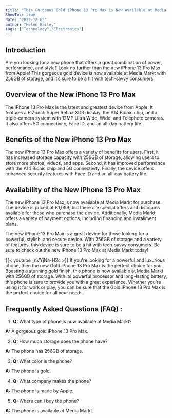 ```yaml
---
title: "This Gorgeous Gold iPhone 13 Pro Max is Now Available at Media Markt With 256GB of Storage!"
ShowToc: true 
date: "2022-12-05"
author: "Helen Bailey" 
tags: ["Technology","Electronics"]
---
```

## Introduction

Are you looking for a new phone that offers a great combination of power, performance, and style? Look no further than the new iPhone 13 Pro Max from Apple! This gorgeous gold device is now available at Media Markt with 256GB of storage, and it’s sure to be a hit with tech-savvy consumers. 

## Overview of the New iPhone 13 Pro Max 

The iPhone 13 Pro Max is the latest and greatest device from Apple. It features a 6.7-inch Super Retina XDR display, the A14 Bionic chip, and a triple-camera system with 12MP Ultra Wide, Wide, and Telephoto cameras. It also offers 5G connectivity, Face ID, and an all-day battery life. 

## Benefits of the New iPhone 13 Pro Max 

The new iPhone 13 Pro Max offers a variety of benefits for users. First, it has increased storage capacity with 256GB of storage, allowing users to store more photos, videos, and apps. Second, it has improved performance with the A14 Bionic chip and 5G connectivity. Finally, the device offers enhanced security features with Face ID and an all-day battery life. 

## Availability of the New iPhone 13 Pro Max 

The new iPhone 13 Pro Max is now available at Media Markt for purchase. The device is priced at €1,099, but there are special offers and discounts available for those who purchase the device. Additionally, Media Markt offers a variety of payment options, including financing and installment plans. 

The new iPhone 13 Pro Max is a great device for those looking for a powerful, stylish, and secure device. With 256GB of storage and a variety of features, this device is sure to be a hit with tech-savvy consumers. Be sure to check out the new iPhone 13 Pro Max at Media Markt today!

{{< youtube _nVYjNa-H2c >}} 
If you're looking for a powerful and luxurious phone, then the new Gold iPhone 13 Pro Max is the perfect choice for you. Boasting a stunning gold finish, this phone is now available at Media Markt with 256GB of storage. With its powerful processor and long-lasting battery, this phone is sure to provide you with a great experience. Whether you're using it for work or play, you can be sure that the Gold iPhone 13 Pro Max is the perfect choice for all your needs.

## Frequently Asked Questions (FAQ) :
1. **Q:** What type of phone is now available at Media Markt?

**A:** A gorgeous gold iPhone 13 Pro Max.

2. **Q:** How much storage does the phone have?

**A:** The phone has 256GB of storage.

3. **Q:** What color is the phone?

**A:** The phone is gold.

4. **Q:** What company makes the phone?

**A:** The phone is made by Apple.

5. **Q:** Where can I buy the phone?

**A:** The phone is available at Media Markt.


